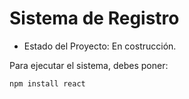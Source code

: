 <h1> Sistema de Registro </h1>

- Estado del Proyecto: En costrucción.

Para ejecutar el sistema, debes poner:

```npm install react```
